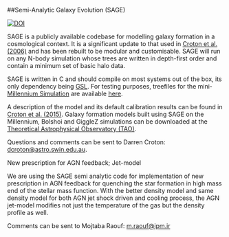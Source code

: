 ##Semi-Analytic Galaxy Evolution (SAGE)

[![DOI](https://zenodo.org/badge/13542/darrencroton/sage.svg)](https://zenodo.org/badge/latestdoi/13542/darrencroton/sage)

SAGE is a publicly available codebase for modelling galaxy formation in a cosmological context. It is a significant update to that used in [Croton et al. (2006)](http://arxiv.org/abs/astro-ph/0508046) and has been rebuilt to be modular and customisable. SAGE will run on any N-body simulation whose trees are written in depth-first order and contain a minimum set of basic halo data. 

SAGE is written in C and should compile on most systems out of the box, its only dependency being [GSL](http://www.gnu.org/software/gsl/). For testing purposes, treefiles for the mini-[Millennium Simulation](http://arxiv.org/abs/astro-ph/0504097) are available [here](http://supercomputing.swin.edu.au/data-sharing-cluster/mini-millennium-simulation/).

A description of the model and its default calibration results can be found in [Croton et al. (2015)](http://arxiv.org/abs/astro-ph/). Galaxy formation models built using SAGE on the Millennium, Bolshoi and GiggleZ simulations can be downloaded at the [Theoretical Astrophysical Observatory (TAO)](https://tao.asvo.org.au/).

Questions and comments can be sent to Darren Croton: dcroton@astro.swin.edu.au.

New prescription for AGN feedback; Jet-model

We are  using the SAGE semi analytic code for implementation of new prescription in AGN feedback for quenching the star formation in high mass end of the stellar mass function.
 With the better density model and same density model for both AGN jet shock driven and cooling process, the AGN jet-model modifies not just the temperature of the gas but the density profile as well. 

Comments can be sent to Mojtaba Raouf: m.raouf@ipm.ir
